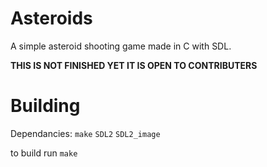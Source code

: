 # Asteroids


A simple asteroid shooting game made in C with SDL.

__THIS IS NOT FINISHED YET IT IS OPEN TO CONTRIBUTERS__

# Building 

Dependancies:
`make`
`SDL2`
`SDL2_image`

to build run `make`


